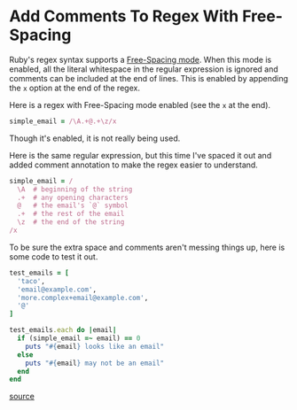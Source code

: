 # Add Comments To Regex With Free-Spacing

Ruby's regex syntax supports a [Free-Spacing
mode](https://ruby-doc.org/core-3.0.1/Regexp.html#class-Regexp-label-Free-Spacing+Mode+and+Comments).
When this mode is enabled, all the literal whitespace in the regular expression
is ignored and comments can be included at the end of lines. This is enabled by
appending the `x` option at the end of the regex.

Here is a regex with Free-Spacing mode enabled (see the `x` at the end).

```ruby
simple_email = /\A.+@.+\z/x
```

Though it's enabled, it is not really being used.

Here is the same regular expression, but this time I've spaced it out and added
comment annotation to make the regex easier to understand.

```ruby
simple_email = /
  \A  # beginning of the string
  .+  # any opening characters
  @   # the email's `@` symbol
  .+  # the rest of the email
  \z  # the end of the string
/x
```

To be sure the extra space and comments aren't messing things up, here is some
code to test it out.

```ruby
test_emails = [
  'taco',
  'email@example.com',
  'more.complex+email@example.com',
  '@'
]

test_emails.each do |email|
  if (simple_email =~ email) == 0
    puts "#{email} looks like an email"
  else
    puts "#{email} may not be an email"
  end
end
```

[source](https://twitter.com/jasonrudolph/status/1413240725064519681?s=20)
